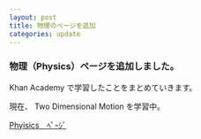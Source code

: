 ```yaml
---
layout: post
title: 物理のページを追加
categories: update
---
```

### 物理（Physics）ページを追加しました。

Khan Academy で学習したことをまとめていきます。

現在、 Two Dimensional Motion を学習中。

<span class="glyphicon glyphicon-arrow-right text-whtie"></span>
[Phyisics　ﾍﾟｰｼﾞ]({{site.url}}/physics/)
